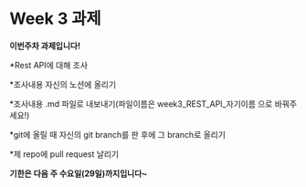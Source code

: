# Week 3 과제

**이번주차 과제입니다!**

*Rest API에 대해 조사

*조사내용 자신의 노션에 올리기

*조사내용 .md 파일로 내보내기(파일이름은 week3_REST_API_자기이름 으로 바꿔주세요!)

*git에 올릴 때 자신의 git branch를 판 후에 그 branch로 올리기

*제 repo에 pull request 날리기

**기한은 다음 주 수요일(29일)까지입니다~**

